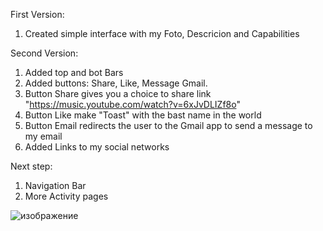 First Version:

1. Created simple interface with my Foto, Descricion and Capabilities

Second Version:

1. Added top and bot Bars 
2. Added buttons: Share, Like, Message Gmail.
3. Button Share gives you a choice to share link "https://music.youtube.com/watch?v=6xJvDLIZf8o"
4. Button Like make "Toast" with the bast name in the world
5. Button Email redirects the user to the Gmail app to send a message to my email
6. Added Links to my social networks

Next step:

1. Navigation Bar
2. More Activity pages

![изображение](https://github.com/user-attachments/assets/501bc80a-11be-4133-a7e5-f303215f3f61)

